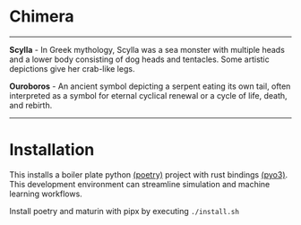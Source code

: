 # Chimera

---

**Scylla** - In Greek mythology, Scylla was a sea monster with multiple heads and a lower body consisting of dog heads and tentacles. Some artistic depictions give her crab-like legs.

**Ouroboros** - An ancient symbol depicting a serpent eating its own tail, often interpreted as a symbol for eternal cyclical renewal or a cycle of life, death, and rebirth.

---

# Installation

This installs a boiler plate python [(poetry)](https://python-poetry.org/docs/) project with rust bindings [(pyo3)](https://docs.rs/pyo3/latest/pyo3/). This development environment can streamline simulation and machine learning workflows.  

Install poetry and maturin with pipx by executing `./install.sh`
